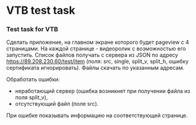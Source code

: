 # VTB test task
### Test task for VTB

Сделать приложение, на главном экране которого будет pageview с 4 страницами. 
На каждой странице - видеоролик с возможностью его запустить. 
Список файлов получать с сервера из JSON по адресу https://89.208.230.60/test/item (поля: src, single, split_v, split_h, ошибку сертификата игнорировать). 
Файлы скачать по указанным адресам.

Обработать ошибки:
*	неработающий сервер (ошибка возникнет при получении файла из поля split_v),
*	отсутствующий файл (поле src).

При ошибке показывать информацию на соответствующей странице.
